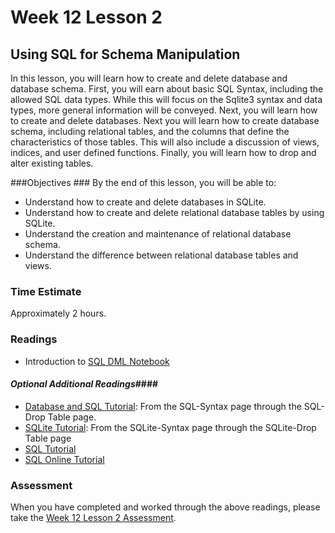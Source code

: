 # Week 12 Lesson 2 #
## Using SQL for Schema Manipulation ##

In this lesson, you will learn how to create and delete database and
database schema. First, you will earn about basic SQL Syntax, including
the allowed SQL data types. While this will focus on the Sqlite3 syntax
and data types,  more general information will be conveyed. Next, you
will learn how to create and delete databases. Next you will learn how
to create database schema, including relational tables, and the columns
that define the characteristics of those tables. This will also include
a discussion of views, indices, and user defined functions. Finally,
you will learn how to drop and alter existing tables.

###Objectives ###
By the end of this lesson, you will be able to:

- Understand how to create and delete databases in SQLite.
- Understand how to create and delete relational database tables by using SQLite.
- Understand the creation and maintenance of relational database schema.
- Understand the difference between relational database tables and views.

### Time Estimate ###

Approximately 2 hours.

### Readings ####

- Introduction to [SQL DML Notebook](notebook/intro2sqlddl.ipynb) 

#### *Optional Additional Readings*####

- [Database and SQL Tutorial](http://www.tutorialspoint.com/sql/index.htm): From the SQL-Syntax page through the SQL-Drop Table page.
- [SQLite Tutorial](http://www.tutorialspoint.com/sqlite/index.htm): From the SQLite-Syntax page through the SQLite-Drop Table page
- [SQL Tutorial](http://www.w3schools.com/sql/)
- [SQL Online Tutorial](http://sqlzoo.net/wiki/Main_Page)



### Assessment ###

When you have completed and worked through the above readings, please take the [Week 12 Lesson 2 Assessment](https://learn.illinois.edu/mod/quiz/view.php?id=1095614).
